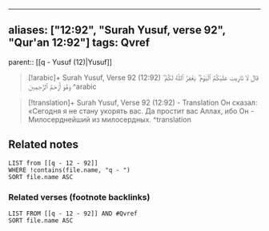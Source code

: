 
---
aliases: ["12:92", "Surah Yusuf, verse 92", "Qur'an 12:92"]
tags: Qvref
---

parent:: [[q - Yusuf (12)|Yusuf]]

> [!arabic]+ Surah Yusuf, Verse 92 (12:92)
> <span class="quran-arabic">قَالَ لَا تَثْرِيبَ عَلَيْكُمُ ٱلْيَوْمَ ۖ يَغْفِرُ ٱللَّهُ لَكُمْ ۖ وَهُوَ أَرْحَمُ ٱلرَّٰحِمِينَ</span>
^arabic

> [!translation]+ Surah Yusuf, Verse 92 (12:92) - Translation
> Он сказал: «Сегодня я не стану укорять вас. Да простит вас Аллах, ибо Он - Милосерднейший из милосердных.
^translation



## Related notes
```dataview
LIST from [[q - 12 - 92]]
WHERE !contains(file.name, "q - ")
SORT file.name ASC
```

### Related verses (footnote backlinks)
```dataview
LIST FROM [[q - 12 - 92]] AND #Qvref
SORT file.name ASC
```


